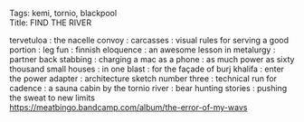 Tags: kemi, tornio, blackpool  
Title: FIND THE RIVER  
  
tervetuloa : the nacelle convoy : carcasses : visual rules for serving a good portion : leg fun : finnish eloquence : an awesome lesson in metalurgy : partner back stabbing : charging a mac as a phone : as much power as sixty thousand small houses : in one blast : for the façade of burj khalifa : enter the power adapter : architecture sketch number three : technical run for cadence : a sauna cabin by the tornio river : bear hunting stories : pushing the sweat to new limits  
<https://meatbingo.bandcamp.com/album/the-error-of-my-wavs>  
